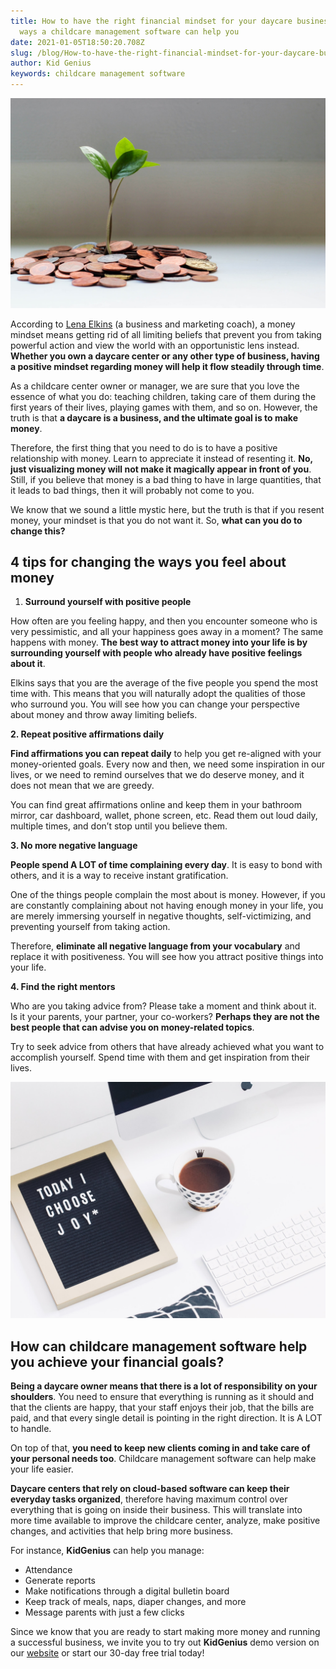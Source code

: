 ```yaml
---
title: How to have the right financial mindset for your daycare business? - 5
  ways a childcare management software can help you
date: 2021-01-05T18:50:20.708Z
slug: /blog/How-to-have-the-right-financial-mindset-for-your-daycare-business-5ways-a-childcare-management-software-can-help-you
author: Kid Genius
keywords: childcare management software
---
```

![](childcare-management-software.jpg)

According to [Lena Elkins](https://www.success.com/4-actionable-steps-to-build-a-positive-money-mindset/) (a business and marketing coach), a money mindset means getting rid of all limiting beliefs that prevent you from taking powerful action and view the world with an opportunistic lens instead. **Whether you own a daycare center or any other type of business, having a positive mindset regarding money will help it flow steadily through time**.

As a childcare center owner or manager, we are sure that you love the essence of what you do: teaching children, taking care of them during the first years of their lives, playing games with them, and so on. However, the truth is that **a daycare is a business, and the ultimate goal is to make money**.

Therefore, the first thing that you need to do is to have a positive relationship with money. Learn to appreciate it instead of resenting it. **No, just visualizing money will not make it magically appear in front of you**. Still, if you believe that money is a bad thing to have in large quantities, that it leads to bad things, then it will probably not come to you.

We know that we sound a little mystic here, but the truth is that if you resent money, your mindset is that you do not want it. So, **what can you do to change this?**

## 4 tips for changing the ways you feel about money

1. **Surround yourself with positive people**

How often are you feeling happy, and then you encounter someone who is very pessimistic, and all your happiness goes away in a moment? The same happens with money. **The best way to attract money into your life is by surrounding yourself with people who already have positive feelings about it**.

Elkins says that you are the average of the five people you spend the most time with. This means that you will naturally adopt the qualities of those who surround you. You will see how you can change your perspective about money and throw away limiting beliefs.

**2. Repeat positive affirmations daily**

**Find affirmations you can repeat daily** to help you get re-aligned with your money-oriented goals. Every now and then, we need some inspiration in our lives, or we need to remind ourselves that we do deserve money, and it does not mean that we are greedy.

You can find great affirmations online and keep them in your bathroom mirror, car dashboard, wallet, phone screen, etc. Read them out loud daily, multiple times, and don’t stop until you believe them.

**3. No more negative language**

**People spend A LOT of time complaining every day**. It is easy to bond with others, and it is a way to receive instant gratification.

One of the things people complain the most about is money. However, if you are constantly complaining about not having enough money in your life, you are merely immersing yourself in negative thoughts, self-victimizing, and preventing yourself from taking action.

Therefore, **eliminate all negative language from your vocabulary** and replace it with positiveness. You will see how you attract positive things into your life.

**4. Find the right mentors**

Who are you taking advice from? Please take a moment and think about it. Is it your parents, your partner, your co-workers? **Perhaps they are not the best people that can advise you on money-related topics**.

Try to seek advice from others that have already achieved what you want to accomplish yourself. Spend time with them and get inspiration from their lives.

![](kidgenius.jpg)

## How can childcare management software help you achieve your financial goals?

**Being a daycare owner means that there is a lot of responsibility on your shoulders**. You need to ensure that everything is running as it should and that the clients are happy, that your staff enjoys their job, that the bills are paid, and that every single detail is pointing in the right direction. It is A LOT to handle.

On top of that, **you need to keep new clients coming in and take care of your personal needs too**. Childcare management software can help make your life easier.

**Daycare centers that rely on cloud-based software can keep their everyday tasks organized**, therefore having maximum control over everything that is going on inside their business. This will translate into more time available to improve the childcare center, analyze, make positive changes, and activities that help bring more business.

For instance, **KidGenius** can help you manage:

* Attendance
* Generate reports
* Make notifications through a digital bulletin board
* Keep track of meals, naps, diaper changes, and more
* Message parents with just a few clicks

Since we know that you are ready to start making more money and running a successful business, we invite you to try out **KidGenius** demo version on our [website](https://trykidgenius.com/) or start our 30-day free trial today!